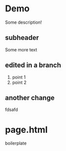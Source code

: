 # Demo

Some description!

## subheader

Some more text

## edited in a branch

1. point 1
2. point 2

## another change

fdsafd

# page.html

boilerplate